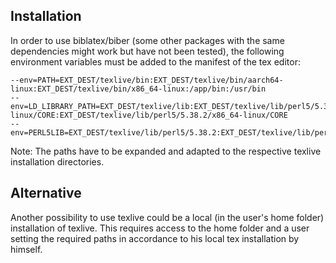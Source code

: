 Installation
------------
In order to use biblatex/biber (some other packages with the same dependencies might work but have not been tested), the following environment variables must be added to the manifest of the tex editor:
```
--env=PATH=EXT_DEST/texlive/bin:EXT_DEST/texlive/bin/aarch64-linux:EXT_DEST/texlive/bin/x86_64-linux:/app/bin:/usr/bin
--env=LD_LIBRARY_PATH=EXT_DEST/texlive/lib:EXT_DEST/texlive/lib/perl5/5.38.2/aarch64-linux/CORE:EXT_DEST/texlive/lib/perl5/5.38.2/x86_64-linux/CORE
--env=PERL5LIB=EXT_DEST/texlive/lib/perl5/5.38.2:EXT_DEST/texlive/lib/perl5/site_perl/5.38.2
```
Note: The paths have to be expanded and adapted to the respective texlive installation directories.

Alternative
-----------
Another possibility to use texlive could be a local (in the user's home folder) installation of texlive. This requires access to the home folder and a user setting the required paths in accordance to his local tex installation by himself.
